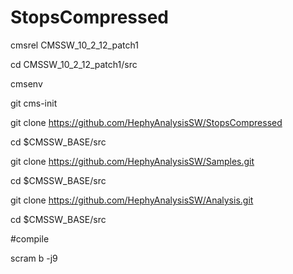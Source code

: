# StopsCompressed
cmsrel CMSSW_10_2_12_patch1

cd CMSSW_10_2_12_patch1/src

cmsenv

git cms-init

git clone https://github.com/HephyAnalysisSW/StopsCompressed

cd $CMSSW_BASE/src

git clone https://github.com/HephyAnalysisSW/Samples.git

cd $CMSSW_BASE/src

git clone https://github.com/HephyAnalysisSW/Analysis.git

cd $CMSSW_BASE/src

#compile

scram b -j9
